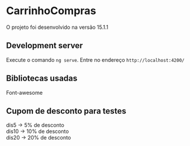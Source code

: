 # CarrinhoCompras

O projeto foi desenvolvido na versão 15.1.1

## Development server

Execute o comando `ng serve`. Entre no endereço `http://localhost:4200/`

## Bibliotecas usadas

Font-awesome

## Cupom de desconto para testes

dis5 -> 5% de desconto\
dis10 -> 10% de desconto\
dis20 -> 20% de desconto




